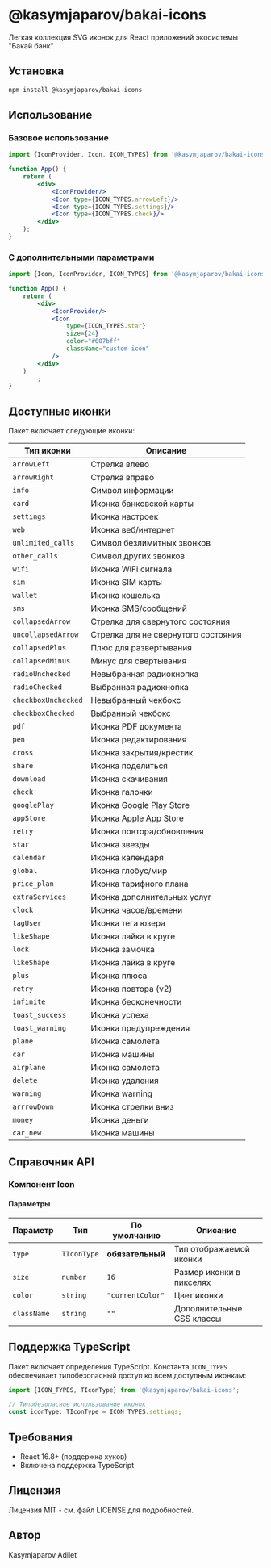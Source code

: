 # @kasymjaparov/bakai-icons

Легкая коллекция SVG иконок для React приложений экосистемы "Бакай банк"

## Установка

```bash
npm install @kasymjaparov/bakai-icons
```

## Использование

### Базовое использование

```jsx
import {IconProvider, Icon, ICON_TYPES} from '@kasymjaparov/bakai-icons';

function App() {
    return (
        <div>
            <IconProvider/>
            <Icon type={ICON_TYPES.arrowLeft}/>
            <Icon type={ICON_TYPES.settings}/>
            <Icon type={ICON_TYPES.check}/>
        </div>
    );
}
```

### С дополнительными параметрами

```jsx
import {Icon, IconProvider, ICON_TYPES} from '@kasymjaparov/bakai-icons';

function App() {
    return (
        <div>
            <IconProvider/>
            <Icon
                type={ICON_TYPES.star}
                size={24}
                color="#007bff"
                className="custom-icon"
            />
        </div>
    )
        ;
}
```

## Доступные иконки

Пакет включает следующие иконки:

| Тип иконки          | Описание                            |
|---------------------|-------------------------------------|
| `arrowLeft`         | Стрелка влево                       |
| `arrowRight`        | Стрелка вправо                      |
| `info`              | Символ информации                   |
| `card`              | Иконка банковской карты             |
| `settings`          | Иконка настроек                     |
| `web`               | Иконка веб/интернет                 |
| `unlimited_calls`   | Символ безлимитных звонков          |
| `other_calls`       | Символ других звонков               |
| `wifi`              | Иконка WiFi сигнала                 |
| `sim`               | Иконка SIM карты                    |
| `wallet`            | Иконка кошелька                     |
| `sms`               | Иконка SMS/сообщений                |
| `collapsedArrow`    | Стрелка для свернутого состояния    |
| `uncollapsedArrow`  | Стрелка для не свернутого состояния |
| `collapsedPlus`     | Плюс для развертывания              |
| `collapsedMinus`    | Минус для свертывания               |
| `radioUnchecked`    | Невыбранная радиокнопка             |
| `radioChecked`      | Выбранная радиокнопка               |
| `checkboxUnchecked` | Невыбранный чекбокс                 |
| `checkboxChecked`   | Выбранный чекбокс                   |
| `pdf`               | Иконка PDF документа                |
| `pen`               | Иконка редактирования               |
| `cross`             | Иконка закрытия/крестик             |
| `share`             | Иконка поделиться                   |
| `download`          | Иконка скачивания                   |
| `check`             | Иконка галочки                      |
| `googlePlay`        | Иконка Google Play Store            |
| `appStore`          | Иконка Apple App Store              |
| `retry`             | Иконка повтора/обновления           |
| `star`              | Иконка звезды                       |
| `calendar`          | Иконка календаря                    |
| `global`            | Иконка глобус/мир                   |
| `price_plan`        | Иконка тарифного плана              |
| `extraServices`     | Иконка дополнительных услуг         |
| `clock`             | Иконка часов/времени                |
| `tagUser`           | Иконка тега юзера                   |
| `likeShape`         | Иконка лайка в круге                |
| `lock`              | Иконка замочка                      |
| `likeShape`         | Иконка лайка в круге                |
| `plus`              | Иконка плюса                        |
| `retry`             | Иконка повтора (v2)                 |
| `infinite`          | Иконка бесконечности                |
| `toast_success`     | Иконка успеха                       |
| `toast_warning`     | Иконка предупреждения               |
| `plane`             | Иконка самолета                     |
| `car`               | Иконка машины                       |
| `airplane`          | Иконка самолета                     |
| `delete`            | Иконка удаления                     |
| `warning`           | Иконка warning                      |
| `arrrowDown`        | Иконка стрелки вниз                 |
| `money`             | Иконка деньги                       |
| `car_new`           | Иконка машины                       |



## Справочник API

### Компонент Icon

#### Параметры

| Параметр    | Тип         | По умолчанию     | Описание                  |
|-------------|-------------|------------------|---------------------------|
| `type`      | `TIconType` | **обязательный** | Тип отображаемой иконки   |
| `size`      | `number`    | `16`             | Размер иконки в пикселях  |
| `color`     | `string`    | `"currentColor"` | Цвет иконки               |
| `className` | `string`    | `""`             | Дополнительные CSS классы |

## Поддержка TypeScript

Пакет включает определения TypeScript. Константа `ICON_TYPES` обеспечивает типобезопасный доступ ко всем доступным
иконкам:

```typescript
import {ICON_TYPES, TIconType} from '@kasymjaparov/bakai-icons';

// Типобезопасное использование иконок
const iconType: TIconType = ICON_TYPES.settings;
```

## Требования

- React 16.8+ (поддержка хуков)
- Включена поддержка TypeScript

## Лицензия

Лицензия MIT - см. файл LICENSE для подробностей.

## Автор

Kasymjaparov Adilet